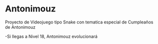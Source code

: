 # Antonimouz

Proyecto de Videojuego tipo Snake con tematica especial de Cumpleaños de Antonimouz

-Si llegas a Nivel 18, Antonimouz evolucionará

